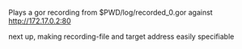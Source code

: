 Plays a gor recording from $PWD/log/recorded_0.gor against http://172.17.0.2:80

next up, making recording-file and target address easily specifiable